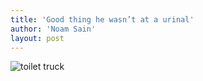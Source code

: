 ```yaml
---
title: 'Good thing he wasn’t at a urinal'
author: 'Noam Sain'
layout: post
---
```


![toilet truck](/assets/2013-04-20100507.jpg)